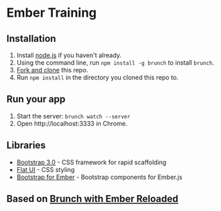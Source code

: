 # Ember Training

## Installation

1. Install [node.js](http://nodejs.org/) if you haven't already.
2. Using the command line, run ```npm install -g brunch``` to install `brunch`.
3. [Fork and clone](https://github.com/freshbooks/ember-training/fork) this repo.
4. Run `npm install` in the directory you cloned this repo to.

## Run your app

1. Start the server: ```brunch watch --server```
2. Open http://localhost:3333 in Chrome.

## Libraries

* [Bootstrap 3.0](http://getbootstrap.com/css/) - CSS framework for rapid scaffolding
* [Flat UI](http://designmodo.github.io/Flat-UI/) - CSS styling
* [Bootstrap for Ember](http://ember-addons.github.io/bootstrap-for-ember/dist/#/show_components/alert) - Bootstrap components for Ember.js

## Based on [Brunch with Ember Reloaded](https://github.com/gcollazo/brunch-with-ember-reloaded)
